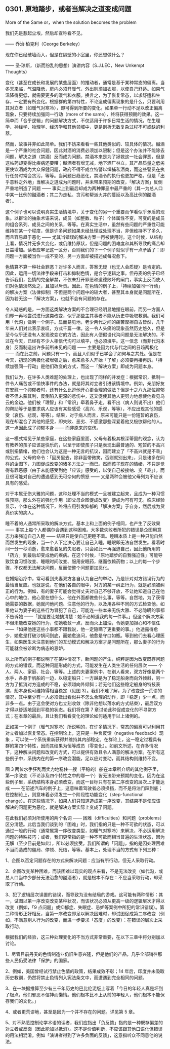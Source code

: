 ## 0301. 原地踏步，或者当解决之道变成问题

More of the Same or，when the solution becomes the problem

我们先是惹起尘埃，然后却宣称看不见。

—— 乔治·柏克利（Ceorge Berkeley）

现在你已经破墙而入，但是在隔壁的小室里，你还想做什么？

—— 圣·琼斯，（新而纷乱的思想）演讲内容（S.J.LEC，New Unkempt Thoughts）

变化（甚至在成长和发展的某些层面）的推动者，通常是基于某种常态的偏离。当冬天来临，气温降低，房内必须开暖气，外出则须加衣服，以使自己舒适。如果气温降得更低，就需要更多的暖气和衣服。换言之，为了恢复常态，以求舒适和生存，一定要有所变化。根据群的第四特性，不论造成偏离现象的是什么，只要利用其对立者（如暖气对寒冷），即可得到所要的变化。如果单一行动不足以改正偏离现象，只要持续加强同一行动（more of the same），终将获得预期的效果。这一简单而「合乎逻辑」的问题解决方式，不仅适用于许多日常生活的情况，在生理学、神经学、物理学、经济学和其他领域中，更是剖析无数复杂过程不可或缺的利器。

然而，故事并非如此简单。我们不妨来看看一些其他类似的、较具体的情况。酗酒是一个严重的社会问题，因此对酒的消费必须加以限制；但是这个办法并不能除去问题，解决之道（禁酒）反而成为问题。禁酒本来是为了拯救这一社会罪恶，但是这帖药却变得比疾病还要糟；酗酒者有增无减，地下酒厂林立，其产品质量之低劣更使饮酒成为大众保健问题，政府不得不成立特警以缉捕私酒商，而这些警员在执行任务时常会贪污，等等。当问题日趋恶化，禁酒令的执行也更加严格。但是「出乎意料之外地」当解决之道成为问题时，并未带来预期的改变，「解决方案」反倒严重地制造了问题 —— 事实上到最后却成为两种罪恶中最严重的（其一为总人口中某一比例的酗酒者；其二为走私、贪污和帮派火并的蔓延以及高比例的酗酒者）。

这个例子也可以说明真实生活情境中，关于变化的另一个重要而乍看似乎矛盾的现象。以群论的抽象术语来说，成员（如整数、粒子）个体属性不变，可变的是成员的组合系列、成员之间的关系，等等。在真实生活中，虽然有些问题的严重性可能维持在某一个程度，但是许多问题如果未经处理或处理不当，非但维持不了多久，而且容易趋于恶化 —— 尤其当错误的解决方案一再被使用时。这个时候，从结构上看，情况并无多大变化，或仍维持原状，但是问题的困难度和其所导致的痛苦却日益增加。读者应牢记这一区分，否则我们的下一个例子就似乎有一点矛盾了：即问题一方面被当作一成不变的，另一方面却被描述成每况愈下。

色情算不算一种社会罪恶？对许多人而言，答案无疑（也无人会质疑）是肯定的。因此，运用一切法律手段来打击和抑制色情，是合乎逻辑之事。但丹麦的例子已经告诉我们，色情的完全解禁，不仅未打开罪恶和道德败坏的闸门，事实上反而使人们对色情淡然处之，且加以斥责。因此，在色情的例子上，「持续加强同一行动」的解决方案（法律抑制）不但是两个问题中的较大者，甚至其本身就是问题所在，因为若无这一「解决方案」，也就不会有问题的存在。

令人疑惑的是，一方面这类解决方案的不合理已经明显地摆在眼前，而另一方面人们却一再地尝试进行这类改变，似乎那些主其事者不能从历史中吸取教训。我们可用「代沟」做另一个例子。显而易见地，老少两代之间的痛苦摩擦自古皆然，几千年来人们对此表示哀叹，方式千篇一律。这一令人头痛的现象虽然历史悠久，但是至今似乎还没有人发现改变它的方法，因此有人便假设代沟问题是无法解决的。不过在今天，已经有不少人相信代沟可以填平，也必须填平。这一信念（而非代沟本身）反而制造出许多前所未见的问题 —— 主要是因为代与代之间的日趋两极化 —— 而在此之前，问题只有一个，而且人们似乎已学会了如何与之共处。但是在今天，初现的两极化被增强之后，愈来愈多人开始「了解」必须要再接再厉。「持续加强同一行动」是他们改变的方式，而这一「解决方案」即成为问题本身。

我们认为，在许多人类难题的处理上，也出现了同样的并发症：根据常识，抵制一件令人痛苦或不愉快事件的办法，就是将其对立者引进该情境中。例如，亲朋好友在安慰一个抑郁者时，还有什么比逗他开心更合理的做法？但是十之八九那位抑郁者不但未蒙其利，反倒陷入更深的悲伤中，这又促使其他人更努力地想使他看见乌云的金边。他们被「理智」和「常识」牵着鼻子走，看不出（病人则说不出）他们的帮助等于是要求病人应该有某些感受（高兴、乐观，等等），不应出现其他的感受（哀伤、悲观，等等）。结果，对于病人而言，原来可能只是一份短暂的哀伤，现在却混合了其他的感受，即失败、恶劣、不感激那些深爱着他又极欲帮他的人。这一点因此成了抑郁本身 —— 而非原来的哀伤。

这一模式常见于某些家庭，在这些家庭里面，父母有着极其根深蒂固的观念，认为有教养的孩子应该是快乐的，以至于即使孩子只是表现出最普通的、短暂的不高兴或别扭情绪，他们也会认为这是一种无言的抗议，因而建立了「不高兴就是不乖」的公式。父母的命令：「回房里去，除非面带微笑，否则就别出来」，只是诸多在同样的企图下，力图促成改变的诸多方法之一而已。然而孩子现在的情绪，不只是觉得有罪恶感（由于未能感受到他「应该」感受的，以使自己被接纳、变「乖」），而且很可能对自己的遭遇感到无可奈何的愤怒 —— 又是两种会被他父母列为不应该具有的感受。

对于本属无伤大雅的问题，这种处理不当的模式一旦被建立起来，且成为一种习惯性预期，那么外在的强化作用（即父母企图促成改变）便成为可有可无。临床经验显示，个体在这种情况下，终将应用引发抑郁的「解决方案」于自身，然后成为货真价实的病人。

睡不着的人通常所采取的解决方式，基本上和上面的例子相同，也产生了反效果 —— 事实上每个人都偶尔会遇到这种困难。大多数失败者所犯的错误是企图用意志力来强迫自己入睡 —— 结果只是使自己更睡不着。睡眠本质上是一种只能自然而然发生的现象，当一个人下定决心要让自己入睡，睡眠即无法自然发生。看着时间一分一秒消逝，愈来愈着急的失眠者，只会如此一再强迫自己，因此他所用的「药方」到最后却变成他的疾病。在这个时候，「原地踏步的自我强迫性」可能导致饮食习惯改变、睡眠时间改变、服用安眠药，继而依赖药物；以上的每一个步骤，不仅都无法解决问题，反而使整个问题更加恶化。

在婚姻治疗中，常可看到夫妻双方各自认为自己的举动，乃是针对对方错误行为的最恰当反应。也就是说，在他们各自的眼中，对方的某一纠正行为，就是必须被纠正的行为。例如，有的妻子可能会觉得丈夫对自己不够开放，不让她知道自己在他心中的地位、他心里在想什么、他在外面都做些什么事，等等。自然地，为了获得她需要的数据，她就问他问题、注意他的行为，以及用各种不同的方式检查他。如果他认为妻子的这些行为冒犯了自己，可能连一些本来无伤大雅、不必隐瞒的事都不告诉她 ——「就是要让她搞清楚：她不必知道我的每一件事。」但这个解决方案不但未能改变她的行为，使她收敛一点，反而火上加油，令她更加担心和不信任 ——「如果他连这些小事都不跟我说，他一定隐瞒了更重要的事。」他透露得愈少，她愈是打破沙锅问到底，而她愈追问，他愈是守口如瓶。等到他们去看心理医生，如果医生未注意到他们的互动模式和解决方案才是问题所在，那么妻子的行为可能就会被诊断为病态的忌妒。

以上所有的例子都说明了在某种情况下，新问题的产生，纯粹是因为改变既存问题的方式的错误，而这种问题形成的方式，可能发生在人类生活的任何层次 —— 个人、两人、家庭、社会，等等。上述的夫妻案例中，在别人看来，双方好像是两个水手，各悬于帆船的一边，以稳定船只：一方越是为了稳定船身而向外倾斜，另一方为了抵消对方造成的不稳，必须越向外倾斜；若无他们这些稳定船身的特技表演，船本身也可维持得相当稳定（见图 3）。我们不难了解，为了改变这一荒谬的情况，其中至少有一人必须做出看似并不怎么合理的动作，即「稳定」少一点，而非多一点。由于这会使对方也立刻收敛（除非他想以落水的方式结束），最后双方才得以舒适地回到平稳的状态。我们将在第 7 章讨论此种促成变化的不寻常方式；在本章的最后，且让我们看看变化的理论如何适用于以上诸例的。

正如第一个例子（暖气对寒冷）所说明的，在许多情况下，常态的偏离可以利用其对立者加以恢复常态。在控制论上，这只是一种负反馈（negative feedback）现象 ，可以使一个系统重新获得并维持其内部稳定。在群论上，这一稳定过程具有群的第四个特性，因而其结果为恒等成员（零变化）。如前文所述，在许多情况下，这种解决问题和改变的方式，可以提供有效且令人满意的解决方案。在所有这些例子中，系统内在的第一序改变潜能，足以应对变动，而其结构则维持不变。

图 3 两位水手狂乱而卖力地稳住一艘（平稳的）船在本章所介绍的其他例子里，第一序改变（不论涉及四个特性之中的哪一个）皆无法带来预期的变化。因为在这些例子里，系统结构本身必须改变，而这一目标只有在第二序改变的层次上才能达成 —— 在前述汽车的例子上，这意味着驾驶者必须换挡，而不是将油门踩到底；在控制论上，则意味着必须发生一个阶段性功能变化（step-functional change）。在这些情况下，如果人们只知道造成第一序改变，其结果不是使应该解决的问题更为恶化，就是解决方案实际上变成了问题。

在此我们必须对所使用的两个名词 —— 困难（difficulties）和问题（problems）区分清楚。此后当我们谈到的「困难」时，我们指的只是一种不可欲的状态，可以通过一般的行动（通常属第一序改变类型，如暖气对寒冷）来解决，不必运用解决问题的特殊技巧；或者，我们更常指的是一种不可欲而相当普遍的生活状态，因为无解（至少目前是如此），所以必须接受。我们所谓的「问题」，指的是因处理困难不当而造成的僵局、停顿、死结，等等。基本上，处理不当的方式有下列三种：

1、企图以否定问题存在的方式来解决问题：应当有所行动，但无人采取行动。

2、企图改变某种困难，而该困难以现实的观点来看，不是无法改变（如代沟，或总人口当中少部分无法治愈的酗酒者），就是根本不存在：不应当采取行动，却采取了行动。

3、犯了逻辑层次误置的错误，而导致为没有结局的游戏。这可能有两种情形：其一，试图以第一序改变改变某种状况，而该状况必须从更高一级的逻辑层次才得以改变（例如，「9 点问题」或抑郁症、失眠症、忌妒等案例中所犯的常识错误）。第二种情形正好相反，当第一序改变即足以解决困难时，却试图促成第二序改变（例如，不满意别人行为的改变，而进一步要求「态度」的改变）：在错误的层次上采取行动。

根据我们的经验，这三种处理变化的不当方式非常重要，在以下三章中将分别加以讨论。

1、尽管目前丹麦的色情制造业仍旧生意兴隆，但是他们的产品，几乎全部销往那些人民仍受法律「保护」的国家。

2、例如，美国曾经试行禁止色情的政策，结果成效不彰；14 年后，印度并未吸取历史教训，仍然将禁止色情列入宪法条文中，而遭遇到完全相同的问题。

3、在一块据推算至少有三千年历史的巴比伦泥版上写着「今日的年轻人真是坏到了极点，他们邪恶不信神而懒惰。他们根本比不上从前的年轻人，他们根本不能保存我们的文化。」

4、或者更荒谬地，甚至是因为一个并不存在的问题。详见第 5 章。

5、对不熟悉控制论学术语的读者，我们应指出「负反馈」指的是一种既存偏差的对立者或反面（因此能加以抵消）。这不是价值判断，不应该跟其他口语化但错误的用法相混淆。例如「演讲者得到了许多负面的反馈」，这意指听众不同意他的说法。